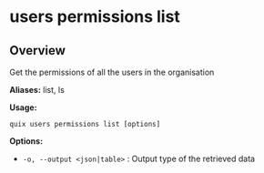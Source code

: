 # users permissions list

## Overview

Get the permissions of all the users in the organisation

**Aliases:** list, ls

**Usage:**

```
quix users permissions list [options]
```

**Options:**

- `-o, --output <json|table>` : Output type of the retrieved data

